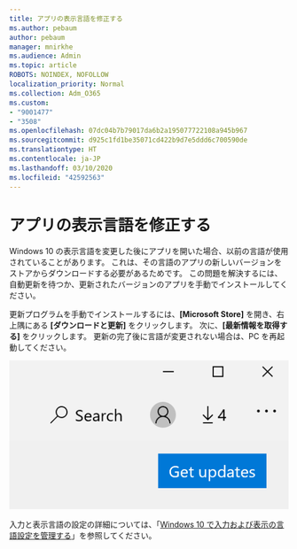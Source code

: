 ```yaml
---
title: アプリの表示言語を修正する
ms.author: pebaum
author: pebaum
manager: mnirkhe
ms.audience: Admin
ms.topic: article
ROBOTS: NOINDEX, NOFOLLOW
localization_priority: Normal
ms.collection: Adm_O365
ms.custom:
- "9001477"
- "3508"
ms.openlocfilehash: 07dc04b7b79017da6b2a195077722108a945b967
ms.sourcegitcommit: d925c1fd1be35071cd422b9d7e5ddd6c700590de
ms.translationtype: HT
ms.contentlocale: ja-JP
ms.lasthandoff: 03/10/2020
ms.locfileid: "42592563"
---
```

# <a name="fix-the-display-language-of-apps"></a>アプリの表示言語を修正する

Windows 10 の表示言語を変更した後にアプリを開いた場合、以前の言語が使用されていることがあります。 これは、その言語のアプリの新しいバージョンをストアからダウンロードする必要があるためです。 この問題を解決するには、自動更新を待つか、更新されたバージョンのアプリを手動でインストールしてください。

更新プログラムを手動でインストールするには、**[Microsoft Store]** を開き、右上隅にある **[ダウンロードと更新]** をクリックします。 次に、**[最新情報を取得する]** をクリックします。 更新の完了後に言語が変更されない場合は、PC を再起動してください。

![最新情報を取得します。](media/get-updates.png)

入力と表示言語の設定の詳細については、「[Windows 10 で入力および表示の言語設定を管理する](https://support.microsoft.com/help/4027670/windows-10-add-and-switch-input-and-display-language-preferences)」を参照してください。
